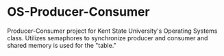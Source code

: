 # OS-Producer-Consumer
Producer-Consumer project for Kent State University's Operating Systems class. Utilizes semaphores to synchronize producer and consumer and shared memory is used for the "table."
